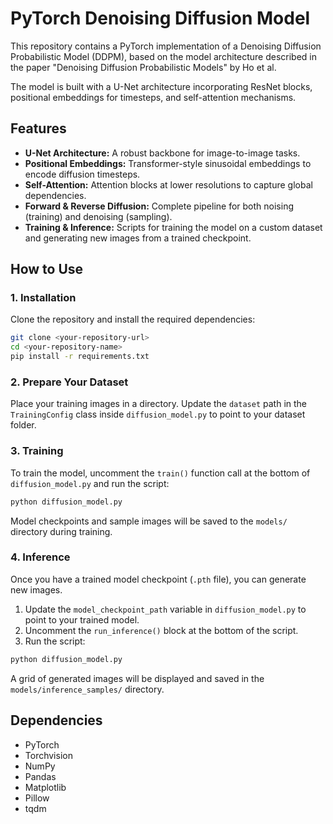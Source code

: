 # PyTorch Denoising Diffusion Model

This repository contains a PyTorch implementation of a Denoising Diffusion Probabilistic Model (DDPM), based on the model architecture described in the paper "Denoising Diffusion Probabilistic Models" by Ho et al.

The model is built with a U-Net architecture incorporating ResNet blocks, positional embeddings for timesteps, and self-attention mechanisms.

## Features

-   **U-Net Architecture:** A robust backbone for image-to-image tasks.
-   **Positional Embeddings:** Transformer-style sinusoidal embeddings to encode diffusion timesteps.
-   **Self-Attention:** Attention blocks at lower resolutions to capture global dependencies.
-   **Forward & Reverse Diffusion:** Complete pipeline for both noising (training) and denoising (sampling).
-   **Training & Inference:** Scripts for training the model on a custom dataset and generating new images from a trained checkpoint.

## How to Use

### 1. Installation

Clone the repository and install the required dependencies:

```bash
git clone <your-repository-url>
cd <your-repository-name>
pip install -r requirements.txt
```

### 2. Prepare Your Dataset

Place your training images in a directory. Update the `dataset` path in the `TrainingConfig` class inside `diffusion_model.py` to point to your dataset folder.

### 3. Training

To train the model, uncomment the `train()` function call at the bottom of `diffusion_model.py` and run the script:

```bash
python diffusion_model.py
```

Model checkpoints and sample images will be saved to the `models/` directory during training.

### 4. Inference

Once you have a trained model checkpoint (`.pth` file), you can generate new images.

1.  Update the `model_checkpoint_path` variable in `diffusion_model.py` to point to your trained model.
2.  Uncomment the `run_inference()` block at the bottom of the script.
3.  Run the script:

```bash
python diffusion_model.py
```

A grid of generated images will be displayed and saved in the `models/inference_samples/` directory.

## Dependencies

-   PyTorch
-   Torchvision
-   NumPy
-   Pandas
-   Matplotlib
-   Pillow
-   tqdm

